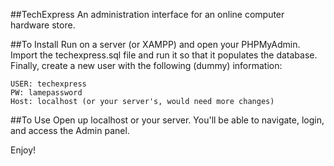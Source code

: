 ##TechExpress
An administration interface for an online computer hardware store.

##To Install
Run on a server (or XAMPP) and open your PHPMyAdmin.
Import the techexpress.sql file and run it so that it populates the database.
Finally, create a new user with the following (dummy) information:

	USER: techexpress
	PW: lamepassword
	Host: localhost (or your server's, would need more changes)

##To Use
Open up localhost or your server.
You'll be able to navigate, login, and access the Admin panel.


Enjoy!